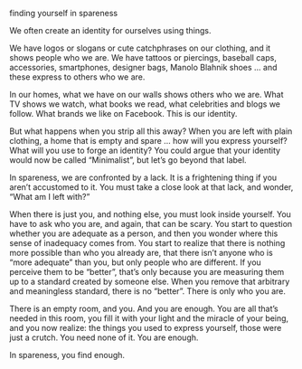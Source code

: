 finding yourself in spareness

We often create an identity for ourselves using things.

We have logos or slogans or cute catchphrases on our clothing, and it shows
people who we are. We have tattoos or piercings, baseball caps, accessories,
smartphones, designer bags, Manolo Blahnik shoes … and these express to others
who we are.

In our homes, what we have on our walls shows others who we are. What TV shows
we watch, what books we read, what celebrities and blogs we follow. What brands
we like on Facebook. This is our identity.

But what happens when you strip all this away? When you are left with plain
clothing, a home that is empty and spare … how will you express yourself? What
will you use to forge an identity? You could argue that your identity would now
be called “Minimalist”, but let’s go beyond that label.

In spareness, we are confronted by a lack. It is a frightening thing if you
aren’t accustomed to it. You must take a close look at that lack, and wonder,
“What am I left with?”

When there is just you, and nothing else, you must look inside yourself. You
have to ask who you are, and again, that can be scary. You start to question
whether you are adequate as a person, and then you wonder where this sense of
inadequacy comes from. You start to realize that there is nothing more possible
than who you already are, that there isn’t anyone who is “more adequate” than
you, but only people who are different. If you perceive them to be “better”,
that’s only because you are measuring them up to a standard created by someone
else. When you remove that arbitrary and meaningless standard, there is no
“better”. There is only who you are.

There is an empty room, and you. And you are enough. You are all that’s needed
in this room, you fill it with your light and the miracle of your being, and
you now realize: the things you used to express yourself, those were just a
crutch. You need none of it. You are enough.

In spareness, you find enough.
